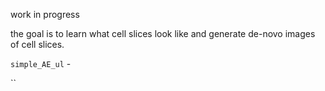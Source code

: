 work in progress

the goal is to learn what cell slices look like and generate de-novo images of cell slices.

`simple_AE_ul` -

``
